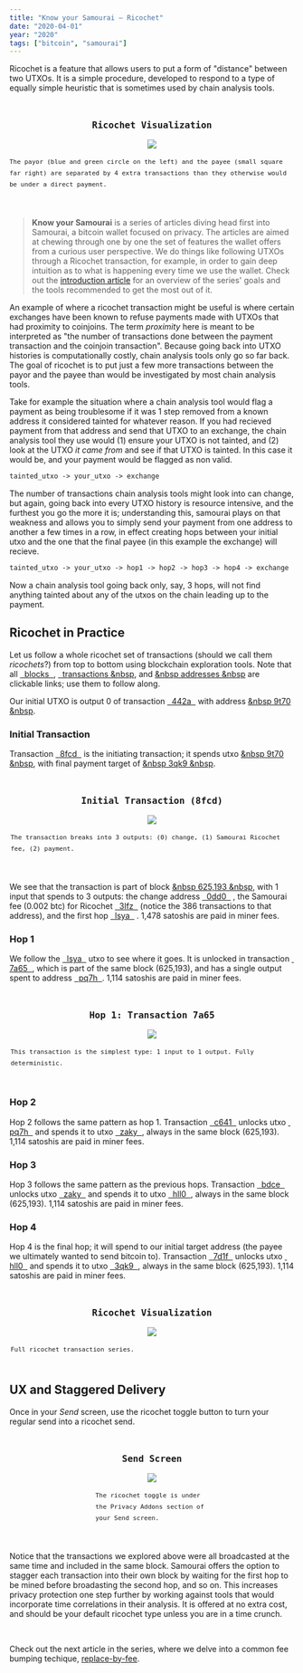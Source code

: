 ```yaml
---
title: "Know your Samourai — Ricochet"
date: "2020-04-01"
year: "2020"
tags: ["bitcoin", "samourai"]
---
```


Ricochet is a feature that allows users to put a form of "distance" between two UTXOs. It is a simple procedure, developed to respond to a type of equally simple heuristic that is sometimes used by chain analysis tools.

<center>
  <figure style="max-width: 600px; margin: 3rem 0;">
    <p style="font-family: 'Fira Code', monospace; font-size: 16px; font-weight: 600;">Ricochet Visualization<p>
    <img src="../src/images/posts/samourai-ricochet/ricochet-green.png">
    <p style="font-family: 'Fira Code', monospace; font-size: 11px; line-height: 20px; text-align: left !important;">The payor (blue and green circle on the left) and the payee (small square far right) are separated by 4 extra transactions than they otherwise would be under a direct payment.<p>
  </figure>
</center>

> **Know your Samourai** is a series of articles diving head first into Samourai, a bitcoin wallet focused on privacy. The articles are aimed at chewing through one by one the set of features the wallet offers from a curious user perspective. We do things like following UTXOs through a Ricochet transaction, for example, in order to gain deep intuition as to what is happening every time we use the wallet. Check out the [introduction article](#) for an overview of the series' goals and the tools recommended to get the most out of it.

An example of where a ricochet transaction might be useful is where certain exchanges have been known to refuse payments made with UTXOs that had proximity to coinjoins. The term _proximity_ here is meant to be interpreted as "the number of transactions done between the payment transaction and the coinjoin transaction". Because going back into UTXO histories is computationally costly, chain analysis tools only go so far back. The goal of ricochet is to put just a few more transactions between the payor and the payee than would be investigated by most chain analysis tools.

Take for example the situation where a chain analysis tool would flag a payment as being troublesome if it was 1 step removed from a known address it considered tainted for whatever reason. If you had recieved payment from that address and send that UTXO to an exchange, the chain analysis tool they use would (1) ensure your UTXO is not tainted, and (2) look at the UTXO _it came from_ and see if that UTXO is tainted. In this case it would be, and your payment would be flagged as non valid.

```md
tainted_utxo -> your_utxo -> exchange
```

The number of transactions chain analysis tools might look into can change, but again, going back into every UTXO history is resource intensive, and the furthest you go the more it is; understanding this, samourai plays on that weakness and allows you to simply send your payment from one address to another a few times in a row, in effect creating hops between your initial utxo and the one that the final payee (in this example the exchange) will recieve.

```md
tainted_utxo -> your_utxo -> hop1 -> hop2 -> hop3 -> hop4 -> exchange
```

Now a chain analysis tool going back only, say, 3 hops, will not find anything tainted about any of the utxos on the chain leading up to the payment.

## Ricochet in Practice

Let us follow a whole ricochet set of transactions (should we call them _ricochets_?) from top to bottom using blockchain exploration tools. Note that all 
  <a href="#" class="bitcoin-block" target="_blank">&nbsp; blocks &nbsp;</a>, 
  <a href="#" class="bitcoin-transaction" target="_blank">&nbsp; transactions &nbsp</a>, and
  <a href="#" class="bitcoin-address" target="_blank">&nbsp addresses &nbsp</a>
are clickable links; use them to follow along. 

Our initial UTXO is output 0 of transaction
  <a href="https://www.kycp.org/#/5c99c1bbfa3d45471ed4adc353a66c91bb9c845c62b8a67084490ad21c69442a" class="bitcoin-transaction" target="_blank">&nbsp; 442a &nbsp;</a>
with address 
  <a href="https://blockstream.info/address/bc1qult73hk6zvrdcf3257cxg7mapea08nmgsl9t70" class="bitcoin-address" target="_blank">&nbsp 9t70 &nbsp</a>.

### Initial Transaction
Transaction 
  <a href="https://www.kycp.org/#/8fe50b57302d01a7c42004703ffb4e0d45c14535cae559f8599d826cb6588fdc" class="bitcoin-transaction" target="_blank">&nbsp; 8fcd &nbsp;</a>
is the initiating transaction; it spends utxo
  <a href="https://blockstream.info/address/bc1qult73hk6zvrdcf3257cxg7mapea08nmgsl9t70" class="bitcoin-address" target="_blank">&nbsp 9t70 &nbsp</a>, with final payment target of 
<a href="https://blockstream.info/address/bc1qj64vfc9g7mycea7xvp68qg6vq5emufha953qk9" class="bitcoin-address" target="_blank">&nbsp 3qk9 &nbsp</a>.

<center>
  <figure style="max-width: 500px; margin: 3rem 0;">
    <p style="font-family: 'Fira Code', monospace; font-size: 16px; font-weight: 600;">Initial Transaction (8fcd)<p>
    <img src="../src/images/posts/samourai-ricochet/initial.png">
    <p style="font-family: 'Fira Code', monospace; font-size: 11px; line-height: 20px; text-align: left !important;">The transaction breaks into 3 outputs: (0) change, (1) Samourai Ricochet fee, (2) payment.<p>
  </figure>
</center>

We see that the transaction is part of block
  <a href="https://blockstream.info/block/0000000000000000000084796852af145b8ddbf758317a509ea514b76800b787" class="bitcoin-block">&nbsp 625,193 &nbsp</a>, with 1 input that spends to 3 outputs: the change address 
  <a href="https://blockstream.info/address/bc1q8xs5qrk2fryuvpz68j8w0haz5gu6w2sxqj0dd0" class="bitcoin-address" target="_blank">&nbsp; 0dd0 &nbsp;</a>
, the Samourai fee (0.002 btc) for Ricochet
  <a href="https://blockstream.info/address/bc1q52fzmcdqu07j845q7jnwzw9q68s924wdva3lfz" class="bitcoin-address" target="_blank">&nbsp; 3lfz &nbsp;</a>
(notice the 386 transactions to that address), and the first hop
  <a href="https://blockstream.info/address/bc1q3zl2cn8y6s02dwezf8s29802aeqakrqgvxlsya" class="bitcoin-address" target="_blank">&nbsp; lsya &nbsp;</a>
. 1,478 satoshis are paid in miner fees.

### Hop 1
We follow the
  <a href="https://blockstream.info/address/bc1q3zl2cn8y6s02dwezf8s29802aeqakrqgvxlsya" class="bitcoin-address" target="_blank">&nbsp; lsya &nbsp;</a>
utxo to see where it goes. It is unlocked in transaction
  <a href="https://www.kycp.org/#/ed82fa2b1b4e3b06cf560f741c228c5ec0143a88a8c563c1943bb59346357a65" class="bitcoin-transaction" target="_blank">&nbsp; 7a65 &nbsp;</a>, 
which is part of the same block (625,193), and has a single output spent to address
  <a href="https://blockstream.info/address/bc1q2h2u9xvfcsmpamlcxln3rtd3tng3ysxcf5pq7h" class="bitcoin-address" target="_blank">&nbsp; pq7h &nbsp;</a>. 1,114 satoshis are paid in miner fees.

<center>
  <figure style="max-width: 500px; margin: 3rem 0;">
    <p style="font-family: 'Fira Code', monospace; font-size: 16px; font-weight: 600;">Hop 1: Transaction 7a65<p>
    <img src="../src/images/posts/samourai-ricochet/hop-1.png">
    <p style="font-family: 'Fira Code', monospace; font-size: 11px; line-height: 20px; text-align: left !important;">This transaction is the simplest type: 1 input to 1 output. Fully deterministic.</p>
  </figure>
</center>

### Hop 2
Hop 2 follows the same pattern as hop 1. Transaction 
  <a href="https://www.kycp.org/#/54fdf77a9b5336a64ea32c1141e8992484a98f078feadb1ee37e6ade0b70c641" class="bitcoin-transaction" target="_blank">&nbsp; c641 &nbsp;</a>
unlocks utxo 
  <a href="https://blockstream.info/address/bc1q2h2u9xvfcsmpamlcxln3rtd3tng3ysxcf5pq7h" class="bitcoin-address" target="_blank">&nbsp; pq7h &nbsp;</a>
and spends it to utxo
  <a href="https://blockstream.info/address/bc1qj98mzs026yzwuwj7lpsd45gxuetj0hganhzaky" class="bitcoin-address" target="_blank">&nbsp; zaky &nbsp;</a>, 
always in the same block (625,193). 1,114 satoshis are paid in miner fees.

### Hop 3
Hop 3 follows the same pattern as the previous hops. Transaction 
  <a href="https://www.kycp.org/#/8ba596e1fbff3089b7eacbe875c872914dc1be46bafb093468c38bb6d3cebdce" class="bitcoin-transaction" target="_blank">&nbsp; bdce &nbsp;</a>
unlocks utxo 
  <a href="https://blockstream.info/address/bc1qj98mzs026yzwuwj7lpsd45gxuetj0hganhzaky" class="bitcoin-address" target="_blank">&nbsp; zaky &nbsp;</a>
and spends it to utxo
  <a href="https://blockstream.info/address/bc1qhxpk4wy500lzruncz0lcgk8n4jpdr3zt2ehll0" class="bitcoin-address" target="_blank">&nbsp; hll0 &nbsp;</a>, 
always in the same block (625,193). 1,114 satoshis are paid in miner fees.

### Hop 4
Hop 4 is the final hop; it will spend to our initial target address (the payee we ultimately wanted to send bitcoin to). Transaction 
  <a href="https://www.kycp.org/#/bc00976e5ab5b34a27965541a87cc58cd1cdf8062aaf293f74fd988a55587d1f" class="bitcoin-transaction" target="_blank">&nbsp; 7d1f &nbsp;</a>
unlocks utxo 
  <a href="https://blockstream.info/address/bc1qhxpk4wy500lzruncz0lcgk8n4jpdr3zt2ehll0" class="bitcoin-address" target="_blank">&nbsp; hll0 &nbsp;</a>
and spends it to utxo
  <a href="https://blockstream.info/address/bc1qj64vfc9g7mycea7xvp68qg6vq5emufha953qk9" class="bitcoin-address" target="_blank">&nbsp; 3qk9 &nbsp;</a>, 
always in the same block (625,193). 1,114 satoshis are paid in miner fees.

<center>
  <figure style="max-width: 500px; margin: 3rem 0;">
    <p style="font-family: 'Fira Code', monospace; font-size: 16px; font-weight: 600;">Ricochet Visualization<p>
    <img src="../src/images/posts/samourai-ricochet/ricochet-annotated.png">
    <p style="font-family: 'Fira Code', monospace; font-size: 11px; line-height: 20px; text-align: left !important;">Full ricochet transaction series.<p>
  </figure>
</center>

## UX and Staggered Delivery
Once in your _Send_ screen, use the ricochet toggle button to turn your regular send into a ricochet send.

<center>
  <figure style="max-width: 200px; margin: 3rem 0;">
    <p style="font-family: 'Fira Code', monospace; font-size: 16px; font-weight: 600;">Send Screen<p>
    <img src="../src/images/posts/samourai-ricochet/ricochet-screenshot.png">
    <p style="font-family: 'Fira Code', monospace; font-size: 11px; line-height: 20px; text-align: left !important;">The ricochet toggle is under the Privacy Addons section of your Send screen.</p>
  </figure>
</center>

Notice that the transactions we explored above were all broadcasted at the same time and included in the same block. Samourai offers the option to stagger each transaction into their own block by waiting for the first hop to be mined before broadasting the second hop, and so on. This increases privacy protection one step further by working against tools that would incorporate time correlations in their analysis. It is offered at no extra cost, and should be your default ricochet type unless you are in a time crunch.

<br />

Check out the next article in the series, where we delve into a common fee bumping techique, [replace-by-fee](/replace-by-fee).
